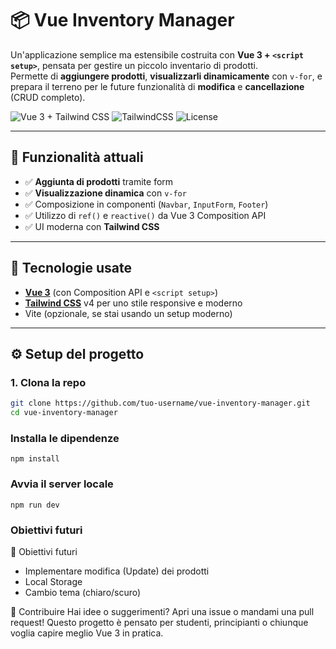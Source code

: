 # 📦 Vue Inventory Manager

Un'applicazione semplice ma estensibile costruita con **Vue 3 + `<script setup>`**, pensata per gestire un piccolo inventario di prodotti.  
Permette di **aggiungere prodotti**, **visualizzarli dinamicamente** con `v-for`, e prepara il terreno per le future funzionalità di **modifica** e **cancellazione** (CRUD completo).

![Vue 3 + Tailwind CSS](https://img.shields.io/badge/vue-3.x-brightgreen.svg) ![TailwindCSS](https://img.shields.io/badge/tailwind-4.x-blue.svg) ![License](https://img.shields.io/badge/license-MIT-blue)

---

## 🚀 Funzionalità attuali

- ✅ **Aggiunta di prodotti** tramite form
- ✅ **Visualizzazione dinamica** con `v-for`
- ✅ Composizione in componenti (`Navbar`, `InputForm`, `Footer`)
- ✅ Utilizzo di `ref()` e `reactive()` da Vue 3 Composition API
- ✅ UI moderna con **Tailwind CSS**

---

## 🔧 Tecnologie usate

- **[Vue 3](https://vuejs.org/)** (con Composition API e `<script setup>`)
- **[Tailwind CSS](https://tailwindcss.com/)** v4 per uno stile responsive e moderno
- Vite (opzionale, se stai usando un setup moderno)

---

## ⚙️ Setup del progetto

### 1. Clona la repo

```bash
git clone https://github.com/tuo-username/vue-inventory-manager.git
cd vue-inventory-manager
```
### Installa le dipendenze
```
npm install
```
### Avvia il server locale
```
npm run dev
```
### Obiettivi futuri
📌 Obiettivi futuri
 - Implementare modifica (Update) dei prodotti
-  Local Storage
-  Cambio tema (chiaro/scuro)

🤝 Contribuire
Hai idee o suggerimenti? Apri una issue o mandami una pull request!
Questo progetto è pensato per studenti, principianti o chiunque voglia capire meglio Vue 3 in pratica.





